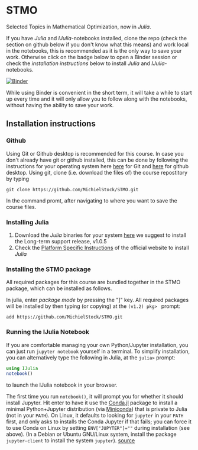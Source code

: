 # STMO
Selected Topics in Mathematical Optimization, now in *Julia*.

If you have *Julia* and *IJulia*-notebooks installed, clone the repo (check the section on github below if you don't know what this means) and work local in the notebooks, this is recommended as it is the only way to save your work. Otherwise click on the badge below to open a Binder session or check the *installation instructions* below to install *Julia* and *IJulia*-notebooks. 

[![Binder](https://mybinder.org/badge_logo.svg)](https://mybinder.org/v2/gh/MichielStock/STMO/master)

While using Binder is convenient in the short term, it will take a while to start up every time and it will only allow you to follow along with the notebooks, without having the ability to save your work.


## Installation instructions
### Github
Using Git or Github desktop is recommended for this course. In case you don't already have git or github installed, this can be done by following the instructions for your operating system here [here](https://git-scm.com/book/en/v2/Getting-Started-Installing-Git) for Git and [here](https://desktop.github.com/) for github desktop. Using git, clone (i.e. download the files of) the course repostitory by typing 
```
git clone https://github.com/MichielStock/STMO.git
```
In the command promt, after navigating to where you want to save the course files.
### Installing Julia
1. Download the *Julia* binaries for your system [here](https://julialang.org/downloads/) we suggest to install the Long-term support release, v1.0.5
2. Check the [Platform Specific Instructions](https://julialang.org/downloads/platform.html) of the official website to install *Julia*

### Installing the STMO package
All required packages for this course are bundled together in the STMO package, which can be installed as follows. 

In julia, enter *package mode* by pressing the "]" key.  All required packages will be installed by then typing (or copying) at the `(v1.2) pkg> ` prompt:
```
add https://github.com/MichielStock/STMO.git
```

### Running the IJulia Notebook
If you are comfortable managing your own Python/Jupyter installation, you can just run `jupyter notebook` yourself in a terminal. To simplify installation, you can alternatively type the following in Julia, at the `julia>` prompt:
```julia
using IJulia
notebook()
```
to launch the IJulia notebook in your browser.

The first time you run `notebook()`, it will prompt you
for whether it should install Jupyter.  Hit enter to have it use the [Conda.jl](https://github.com/Luthaf/Conda.jl) package to install a minimal Python+Jupyter distribution (via [Miniconda](http://conda.pydata.org/docs/install/quick.html)) that is private to Julia (not in your `PATH`).
On Linux, it defaults to looking for `jupyter` in your `PATH` first, and only asks to installs the  Conda Jupyter if that fails; you can force it to use Conda on Linux by setting `ENV["JUPYTER"]=""` during installation (see above).  (In a Debian or Ubuntu  GNU/Linux system, install the package `jupyter-client` to install the system `jupyter`).
[source](https://raw.githubusercontent.com/JuliaLang/IJulia.jl/master/README.md)


